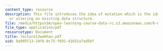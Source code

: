 ```yaml
---
content_type: resource
description: This file introduces the idea of mutation which is the idea of changing
  or altering an existing data structure.
file: /media/https%3A/open-learning-course-data-rc.s3.amazonaws.com/6-001-structure-and-interpretation-of-computer-programs-spring-2005/8a995f1324f60c75f69141631a7ed5bf_lecture12webhan.pdf
file_type: application/pdf
resourcetype: Document
title: lecture12webhan.pdf
uid: 8a995f13-24f6-0c75-f691-41631a7ed5bf
---
```

